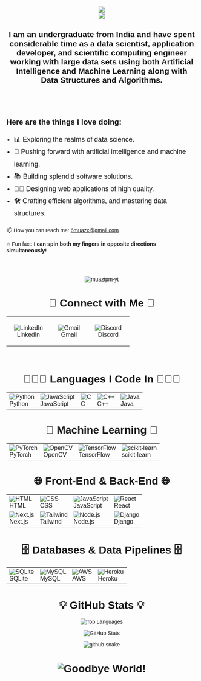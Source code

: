 <head>
  <link href="https://fonts.googleapis.com/css2?family=Poppins:wght@400;700&display=swap" rel="stylesheet">
</head>

<div style="font-family: 'Poppins', sans-serif;">
  <h1 align="center">
    <img src="https://readme-typing-svg.herokuapp.com?font=Poppins&weight=700&size=35&duration=2000&pause=1000&color=4169E1&center=true&vCenter=true&width=435&lines=Hello+World!+%F0%9F%91%8B" /> <br>
    <img src="https://readme-typing-svg.herokuapp.com?font=Poppins&weight=700&size=35&duration=2000&pause=1000&color=4169E1&center=true&vCenter=true&width=550&lines=I'm+Muaz+Ismail+Mohammed!" /> <br>
  </h1>

  <h2 align="center">
    I am an undergraduate from India and have spent considerable time as a data scientist, application developer, and scientific computing engineer working with large data sets using both Artificial Intelligence and Machine Learning along with Data Structures and Algorithms.<br/>&nbsp;
  </h2>

  <br/>

  <div style="margin-top: 30px;">
      <h3 align="left" style="margin-bottom: 15px; font-size: 20px; font-weight: bold;">Here are the things I love doing:</h3>
      <ul style="padding-left: 20px; font-size: 18px; line-height: 1.8;">
          <li>📊 Exploring the realms of data science.</li>
          <li>🧠 Pushing forward with artificial intelligence and machine learning.</li>
          <li>📚 Building splendid software solutions.</li>
          <li>👩🏿 Designing web applications of high quality.</li>
          <li>🛠️ Crafting efficient algorithms, and mastering data structures.</li>
      </ul>
  </div>


  <div style="margin-bottom: 30px;">
      <p>
      📫 How you can reach me: <a href="mailto:6muazx@gmail.com">6muazx@gmail.com</a>
      </p>
      <p>🔥 Fun fact: <strong>I can spin both my fingers in opposite directions simultaneously!</strong></p>
  </div>

  <br/>

  <p align="center">
    <img src="https://komarev.com/ghpvc/?username=muaztpm-yt&label=Profile%20views&color=0e75b6&style=flat" alt="muaztpm-yt" />
  </p>

  <h1 align="center">🔗 Connect with Me 🔗</h1>
  <table align="center" style="border-collapse: collapse; border-spacing: 0;">
    <tr>
      <td align="center" style="border: none; padding: 20px;">
        <img src="https://skillicons.dev/icons?i=linkedin" alt="LinkedIn" />
        <br>
        LinkedIn
      </td>
      <td align="center" style="border: none; padding: 20px;">
        <img src="https://skillicons.dev/icons?i=gmail" alt="Gmail" />
        <br>
        Gmail
      </td>
      <td align="center" style="border: none; padding: 20px;">
        <img src="https://skillicons.dev/icons?i=discord" alt="Discord" />
        <br>
        Discord
      </td>
    </tr>
  </table>

  <div align="center">

  <br/>

  <h1>👨🏻‍💻 Languages I Code In 👨🏻‍💻</h1>
  <table>
    <tr>
      <td>
        <img src="https://skillicons.dev/icons?i=python" alt="Python" />
        <br>Python
      </td>
      <td>
        <img src="https://skillicons.dev/icons?i=javascript" alt="JavaScript" />
        <br>JavaScript
      </td>
      <td>
        <img src="https://skillicons.dev/icons?i=c" alt="C" />
        <br>C
      </td>
      <td>
        <img src="https://skillicons.dev/icons?i=cpp" alt="C++" />
        <br>C++
      </td>
      <td>
        <img src="https://skillicons.dev/icons?i=java" alt="Java" />
        <br>Java
      </td>
    </tr>
  </table>

  <h1>🤖 Machine Learning 🤖</h1>
  <table>
    <tr>
      <td>
        <img src="https://skillicons.dev/icons?i=pytorch" alt="PyTorch" />
        <br>PyTorch
      </td>
      <td>
        <img src="https://skillicons.dev/icons?i=opencv" alt="OpenCV" />
        <br>OpenCV
      </td>
      <td>
        <img src="https://skillicons.dev/icons?i=tensorflow" alt="TensorFlow" />
        <br>TensorFlow
      </td>
      <td>
        <img src="https://skillicons.dev/icons?i=sklearn" alt="scikit-learn" />
        <br>scikit-learn
      </td>
    </tr>
  </table>

  <h1>🌐 Front-End & Back-End 🌐</h1>
  <table>
    <tr>
      <td>
        <img src="https://skillicons.dev/icons?i=html" alt="HTML" />
        <br>HTML
      </td>
      <td>
        <img src="https://skillicons.dev/icons?i=css" alt="CSS" />
        <br>CSS
      </td>
      <td>
        <img src="https://skillicons.dev/icons?i=js" alt="JavaScript" />
        <br>JavaScript
      </td>
      <td>
        <img src="https://skillicons.dev/icons?i=react" alt="React" />
        <br>React
      </td>
    </tr>
    <tr>
      <td>
        <img src="https://skillicons.dev/icons?i=nextjs" alt="Next.js" />
        <br>Next.js
      </td>
      <td>
        <img src="https://skillicons.dev/icons?i=tailwind" alt="Tailwind" />
        <br>Tailwind
      </td>
      <td>
        <img src="https://skillicons.dev/icons?i=nodejs" alt="Node.js" />
        <br>Node.js
      </td>
      <td>
        <img src="https://skillicons.dev/icons?i=django" alt="Django" />
        <br>Django
      </td>
    </tr>
  </table>

  <h1>🗄️ Databases & Data Pipelines 🗄️</h1>
  <table>
    <tr>
      <td>
        <img src="https://skillicons.dev/icons?i=sqlite" alt="SQLite" />
        <br>SQLite
      </td>
      <td>
        <img src="https://skillicons.dev/icons?i=mysql" alt="MySQL" />
        <br>MySQL
      </td>
      <td>
        <img src="https://skillicons.dev/icons?i=aws" alt="AWS" />
        <br>AWS
      </td>
      <td>
        <img src="https://skillicons.dev/icons?i=heroku" alt="Heroku" />
        <br>Heroku
      </td>
    </tr>
  </table>

  <div>
    <h1>💡 GitHub Stats 💡</h1>
    <p>
      <img src="https://github-readme-stats.vercel.app/api/top-langs?username=muaztpm-yt&show_icons=true&locale=en&layout=compact" alt="Top Languages" />
    </p>
    <p>
      <img src="https://github-readme-stats.vercel.app/api?username=muaztpm-yt&show_icons=true&locale=en" alt="GitHub Stats" />
    </p>
    <picture>
      <source media="(prefers-color-scheme: dark)" srcset="https://raw.githubusercontent.com/tobiasmeyhoefer/tobiasmeyhoefer/output/github-snake-dark.svg" />
      <source media="(prefers-color-scheme: light)" srcset="https://raw.githubusercontent.com/tobiasmeyhoefer/tobiasmeyhoefer/output/github-snake.svg" />
      <img src="https://raw.githubusercontent.com/tobiasmeyhoefer/tobiasmeyhoefer/output/github-snake.svg" alt="github-snake" />
    </picture>
    <h1>
      <img src="https://readme-typing-svg.herokuapp.com?font=Poppins&weight=700&size=35&duration=2500&pause=1000&color=4169E1&center=true&vCenter=true&width=550&height=70&lines=Goodbye+World!+%F0%9F%91%8B" alt="Goodbye World!" />
    </h1>
  </div>

</body>
</html>

